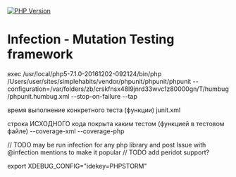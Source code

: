 [![PHP Version](https://img.shields.io/badge/php-7.0%2B-blue.svg)](https://packagist.org/packages/infection/infection)

Infection - Mutation Testing framework
=========

exec /usr/local/php5-7.1.0-20161202-092124/bin/php /Users/user/sites/simplehabits/vendor/phpunit/phpunit/phpunit --configuration=/var/folders/zb/crskfnsx48l9jnrd33wvc1z80000gn/T/humbug/phpunit.humbug.xml --stop-on-failure --tap

время выполнение конкретного теста (функции) 
    junit.xml

строка ИСХОДНОГО кода покрыта каким тестом (функцией в тестовом файле)
    --coverage-xml 
    --coverage-php
    
// TODO may be run infection for any php library and post Issue with @infection mentions to make it popular
// TODO add peridot support?
    
    
export XDEBUG_CONFIG="idekey=PHPSTORM"

